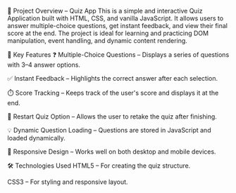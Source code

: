 🧠 Project Overview – Quiz App
This is a simple and interactive Quiz Application built with HTML, CSS, and vanilla JavaScript. It allows users to answer multiple-choice questions, get instant feedback, and view their final score at the end. The project is ideal for learning and practicing DOM manipulation, event handling, and dynamic content rendering.

🔧 Key Features
❓ Multiple-Choice Questions – Displays a series of questions with 3–4 answer options.

✅ Instant Feedback – Highlights the correct answer after each selection.

⏱️ Score Tracking – Keeps track of the user's score and displays it at the end.

🔄 Restart Quiz Option – Allows the user to retake the quiz after finishing.

💡 Dynamic Question Loading – Questions are stored in JavaScript and loaded dynamically.

📱 Responsive Design – Works well on both desktop and mobile devices.

🛠️ Technologies Used
HTML5 – For creating the quiz structure.

CSS3 – For styling and responsive layout.

